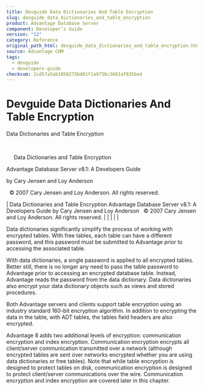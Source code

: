 ```yaml
---
title: Devguide Data Dictionaries And Table Encryption
slug: devguide_data_dictionaries_and_table_encryption
product: Advantage Database Server
component: Developer’s Guide
version: "12"
category: Reference
original_path_html: devguide_data_dictionaries_and_table_encryption.htm
source: Advantage CHM
tags:
  - devguide
  - developers-guide
checksum: 2cd57a5ab1850275bd81f1a9736c3601af035be4
---
```


# Devguide Data Dictionaries And Table Encryption

Data Dictionaries and Table Encryption

 

     Data Dictionaries and Table Encryption

Advantage Database Server v8.1: A Developers Guide

by Cary Jensen and Loy Anderson

  © 2007 Cary Jensen and Loy Anderson. All rights reserved.

| Data Dictionaries and Table Encryption  Advantage Database Server v8.1: A Developers Guide  by Cary Jensen and Loy Anderson    © 2007 Cary Jensen and Loy Anderson. All rights reserved. |  |  |  |  |

Data dictionaries significantly simplify the process of working with encrypted tables. With free tables, each table can have a different password, and this password must be submitted to Advantage prior to accessing the associated table.

With data dictionaries, a single password is applied to all encrypted tables. Better still, there is no longer any need to pass the table password to Advantage prior to accessing an encrypted database table. Instead, Advantage reads the password from the data dictionary. Data dictionaries also encrypt your data dictionary objects such as views and stored procedures.

Both Advantage servers and clients support table encryption using an industry standard 160-bit encryption algorithm. In addition to encrypting the data in the table, with ADT tables, the tables field headers are also encrypted.

Advantage 8 adds two additional levels of encryption: communication encryption and index encryption. Communication encryption encrypts all client/server communication transmitted over a network (although encrypted tables are sent over networks encrypted whether you are using data dictionaries or free tables). Note that while table encryption is designed to protect tables on disk, communication encryption is designed to protect client/server communications over the wire. Communication encryption and index encryption are covered later in this chapter.
